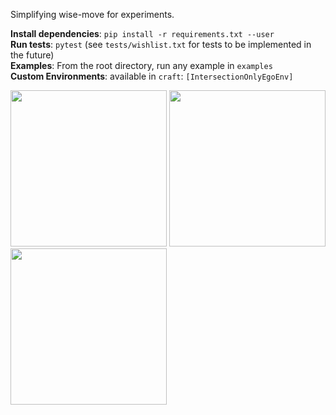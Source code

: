 Simplifying wise-move for experiments.

**Install dependencies**: `pip install -r requirements.txt --user`<br>
**Run tests**: `pytest` (see `tests/wishlist.txt` for tests to be implemented in the future) <br>
**Examples**: From the root directory, run any example in `examples` <br>
**Custom Environments**: available in `craft`: `[IntersectionOnlyEgoEnv]`

<image src="img/img1.png" height=250> <image src="img/img2.png" height=250> <image src="img/img3.png" height=250>
